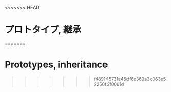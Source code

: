 <<<<<<< HEAD
# プロトタイプ, 継承
=======
# Prototypes, inheritance
>>>>>>> f489145731a45df6e369a3c063e52250f3f0061d
